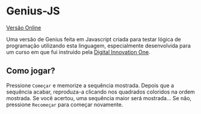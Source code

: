 # Genius-JS 

[Versão Online](https://mos2077.github.io/genius-js/)

Uma versão de Genius feita em Javascript criada para testar lógica de programação utilizando esta linguagem, especialmente desenvolvida para um curso em que fui instruido pela [Digital Innovation One](https://www.dio.me). 

## Como jogar?

Pressione `Começar` e memorize a sequência mostrada. Depois que a sequência acabar, reproduza-a clicando nos quadrados coloridos na ordem mostrada. Se você acertou, uma sequência maior será mostrada... Se não, pressione `Recomeçar` para começar novamente.
